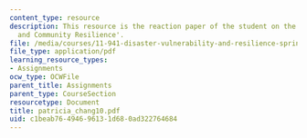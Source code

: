 ```yaml
---
content_type: resource
description: This resource is the reaction paper of the student on the topic 'Governance
  and Community Resilience'.
file: /media/courses/11-941-disaster-vulnerability-and-resilience-spring-2005/c1beab76494696131d680ad322764684_patricia_chang10.pdf
file_type: application/pdf
learning_resource_types:
- Assignments
ocw_type: OCWFile
parent_title: Assignments
parent_type: CourseSection
resourcetype: Document
title: patricia_chang10.pdf
uid: c1beab76-4946-9613-1d68-0ad322764684
---
```

